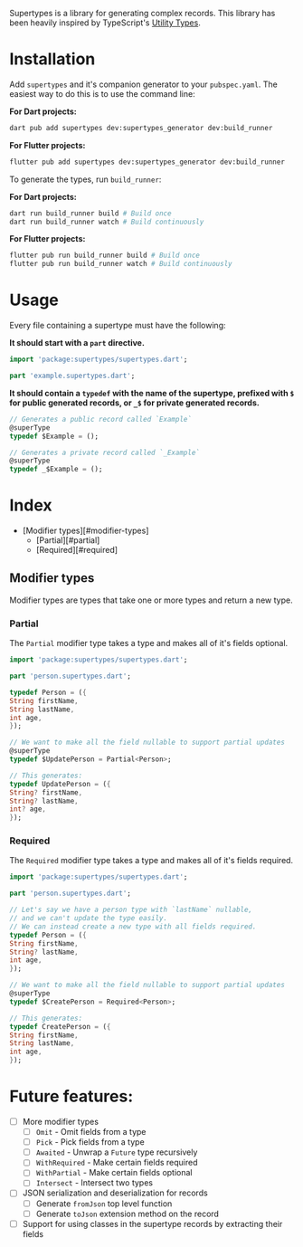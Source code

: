 Supertypes is a library for generating complex records. This library has been heavily inspired by
TypeScript's [Utility Types][ts-utility-types].

# Installation

Add `supertypes` and it's companion generator to your `pubspec.yaml`. The easiest way to do this is to use the command
line:

**For Dart projects:**

```sh
dart pub add supertypes dev:supertypes_generator dev:build_runner
```

**For Flutter projects:**

```sh
flutter pub add supertypes dev:supertypes_generator dev:build_runner
```

To generate the types, run `build_runner`:

**For Dart projects:**

```sh
dart run build_runner build # Build once
dart run build_runner watch # Build continuously
```

**For Flutter projects:**

```sh
flutter pub run build_runner build # Build once
flutter pub run build_runner watch # Build continuously
```

# Usage

Every file containing a supertype must have the following:

**It should start with a `part` directive.**

```dart
import 'package:supertypes/supertypes.dart';

part 'example.supertypes.dart';
```

**It should contain a `typedef` with the name of the supertype, prefixed with `$` for public generated records, or `_$`
for private generated records.**

```dart
// Generates a public record called `Example`
@superType
typedef $Example = ();

// Generates a private record called `_Example`
@superType
typedef _$Example = ();
```

# Index

- [Modifier types][#modifier-types]
  - [Partial][#partial]
  - [Required][#required]

## Modifier types

Modifier types are types that take one or more types and return a new type.

### Partial

The `Partial` modifier type takes a type and makes all of it's fields optional.

```dart
import 'package:supertypes/supertypes.dart';

part 'person.supertypes.dart';

typedef Person = ({
String firstName,
String lastName,
int age,
});

// We want to make all the field nullable to support partial updates
@superType
typedef $UpdatePerson = Partial<Person>;

// This generates:
typedef UpdatePerson = ({
String? firstName,
String? lastName,
int? age,
});
```

### Required

The `Required` modifier type takes a type and makes all of it's fields required.

```dart
import 'package:supertypes/supertypes.dart';

part 'person.supertypes.dart';

// Let's say we have a person type with `lastName` nullable, 
// and we can't update the type easily. 
// We can instead create a new type with all fields required.
typedef Person = ({
String firstName,
String? lastName,
int age,
});

// We want to make all the field nullable to support partial updates
@superType
typedef $CreatePerson = Required<Person>;

// This generates:
typedef CreatePerson = ({
String firstName,
String lastName,
int age,
});
```

# Future features:

- [ ] More modifier types
  - [ ] `Omit` - Omit fields from a type
  - [ ] `Pick` - Pick fields from a type
  - [ ] `Awaited` - Unwrap a `Future` type recursively
  - [ ] `WithRequired` - Make certain fields required
  - [ ] `WithPartial` - Make certain fields optional
  - [ ] `Intersect` - Intersect two types
- [ ] JSON serialization and deserialization for records
  - [ ] Generate `fromJson` top level function
  - [ ] Generate `toJson` extension method on the record
- [ ] Support for using classes in the supertype records by extracting their fields

[ts-utility-types]: https://www.typescriptlang.org/docs/handbook/utility-types.html
